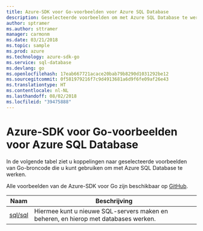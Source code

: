 ```yaml
---
title: Azure-SDK voor Go-voorbeelden voor Azure SQL Database
description: Geselecteerde voorbeelden om met Azure SQL Database te werken met behulp van de Azure-SDK voor Go.
author: sptramer
ms.author: sttramer
manager: carmonm
ms.date: 03/21/2018
ms.topic: sample
ms.prod: azure
ms.technology: azure-sdk-go
ms.service: sql-database
ms.devlang: go
ms.openlocfilehash: 17eab667721acace20bab79b8290d1031292be12
ms.sourcegitcommit: 0f581979216f7c9d4913681a6d9f6fe09af26e43
ms.translationtype: HT
ms.contentlocale: nl-NL
ms.lasthandoff: 08/02/2018
ms.locfileid: "39475888"
---
```

# <a name="azure-sdk-for-go-samples-for-azure-sql-database"></a>Azure-SDK voor Go-voorbeelden voor Azure SQL Database

In de volgende tabel ziet u koppelingen naar geselecteerde voorbeelden van Go-broncode die u kunt gebruiken om met Azure SQL Database te werken.

Alle voorbeelden van de Azure-SDK voor Go zijn beschikbaar op [GitHub](https://github.com/Azure-Samples/azure-sdk-for-go-samples).

| Naam | Beschrijving |
|------|-------------|
| [sql/sql](https://github.com/Azure-Samples/azure-sdk-for-go-samples/blob/master/sql/sql.go) | Hiermee kunt u nieuwe SQL-servers maken en beheren, en hierop met databases werken. |
